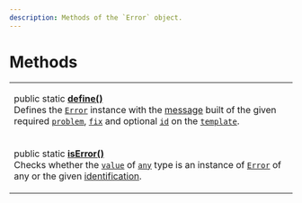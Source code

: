 ```yaml
---
description: Methods of the `Error` object.
---
```


# Methods

|                                                                                                                                                                                                                                                                                                                                                                                                                                                                                                                                                     |
| --------------------------------------------------------------------------------------------------------------------------------------------------------------------------------------------------------------------------------------------------------------------------------------------------------------------------------------------------------------------------------------------------------------------------------------------------------------------------------------------------------------------------------------------------- |
| <p>public static <a href="static-define.md"><strong>define()</strong></a><br>Defines the <a href="broken-reference"><code>Error</code></a> instance with the <a href="../../commonerror/accessors/get-message.md">message</a> built of the given required <a href="static-define.md#problem-string"><code>problem</code></a>, <a href="static-define.md#fix-string"><code>fix</code></a> and optional <a href="static-define.md#id-id"><code>id</code></a> on the <a href="static-define.md#template-error.template"><code>template</code></a>.</p> |
| <p>public static <a href="static-iserror.md"><strong>isError()</strong></a><strong></strong><br><strong></strong>Checks whether the <a href="./#value-any"><code>value</code></a> of <a href="https://www.typescriptlang.org/docs/handbook/2/everyday-types.html#any"><code>any</code></a> type is an instance of <a href="broken-reference"><code>Error</code></a> of any or the given <a href="./#id-id">identification</a>.</p>                                                                                                                  |
